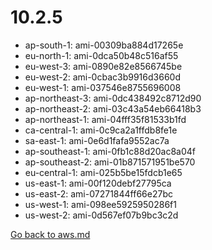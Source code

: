 
 # 10.2.5
- ap-south-1: ami-00309ba884d17265e
- eu-north-1: ami-0dca50b48c516af55
- eu-west-3: ami-0890e82e8566745be
- eu-west-2: ami-0cbac3b9916d3660d
- eu-west-1: ami-037546e8755696008
- ap-northeast-3: ami-0dc438492c8712d90
- ap-northeast-2: ami-03c43a54eb66418b3
- ap-northeast-1: ami-04fff35f81533b1fd
- ca-central-1: ami-0c9ca2a1ffdb8fe1e
- sa-east-1: ami-0e6d1fafa9552ac7a
- ap-southeast-1: ami-0fb1c88d20ac8a04f
- ap-southeast-2: ami-01b871571951be570
- eu-central-1: ami-025b5be15fdcb1e65
- us-east-1: ami-00f120debf27795ca
- us-east-2: ami-07271844ff66e27bc
- us-west-1: ami-098ee5925950286f1
- us-west-2: ami-0d567ef07b9bc3c2d

[Go back to aws.md](../../aws.md) 
